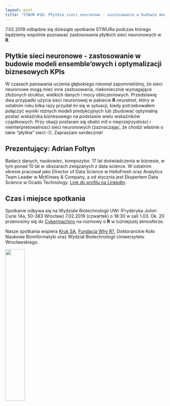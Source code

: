 ```yaml
---
layout: post
title: "STWUR #10: Płytkie sieci neuronowe - zastosowanie w budowie modeli ensemble’owych i optymalizacji biznesowych KPIs"
---
```


7.02.2019 odbędzie się dziesiąte spotkanie STWURa podczas którego będziemy wspólnie poznawać zastosowania płytkich sieci neuronowych w **R**.

## Płytkie sieci neuronowe - zastosowanie w budowie modeli ensemble’owych i optymalizacji biznesowych KPIs

W czasach panowania uczenia głębokiego nieomal zapomnieliśmy, że sieci neuronowe mogą mieć inne zastosowania, niekoniecznie wymagające złożonych struktur, wielkich danych i mocy obliczeniowych. Przedstawię dwa przypadki użycia sieci neuronowej w pakiecie **R** *neuralnet*, który w ostatnim roku kilka razy przydał mi się w sytuacji, kiedy potrzebowałem połączyć wyniki różnych modeli predykcyjnych lub zbudować optymalną postać wskaźnika biznesowego na podstawie wielu wskaźników cząstkowych. Przy okazji postaram się obalić mit o nieprzejrzystości i nieinterpretowalności sieci neuronowych (zaznaczając, że chodzi właśnie o takie “płytkie” sieci:-)). Zapraszam serdecznie!

## Prezentujący: Adrian Foltyn

Badacz danych, naukowiec, kompozytor. 17 lat doświadczenia w biznesie, w tym ponad 10 lat w obszarach związanych z data science. W ostatnim okresie pracował jako Director of Data Science w HelloFresh oraz Analytics Team Leader w McKinsey & Company, a od stycznia jest Ekspertem Data Science w Ocado Technology. [Link do profilu na LinkedIn](https://www.linkedin.com/in/adrianfoltyn/).

## Czas i miejsce spotkania

Spotkanie odbywa się na Wydziale Biotechnologii UWr (Fryderyka Joliot-Curie 14a, 50-383 Wrocław) 7.02.2019 (czwartek) o 18:30 w sali 1.03. Ok. 20 przenosimy się do [Cybermachiny](https://www.facebook.com/Cybermachina/) na rozmowy o **R** w luźniejszej atmosferze.

Nasze spotkania wspiera [Kruk SA](https://pl.kruk.eu/), [Fundacja Why R?](http://whyr.pl/), Doktoranckie Koło Naukowe Bioinformatyki oraz Wydział Biotechnologii Uniwersytetu Wrocławskiego.

<img src='https://stwur.github.io/STWUR//images/kruk_logo.jpg' id="logo" height="35%" width="35%"/>
